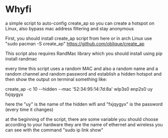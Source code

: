 # Whyfi
a simple script to auto-config create_ap so you can create a hotspot on Linux, also bypass mac address filtering and stay anonymous

First, you should install create_ap script from here or in arch Linux use "sudo pacman -S create_ap"
https://github.com/oblique/create_ap

This script also requires RandMac library which you should install using pip install randmac

every time this script uses a random MAC and also a random name and a random channel and random password and establish a hidden hotspot and then show the output on terminal something like:

create_ap -c 10 --hidden --mac '52:34:95:14:7d:8a' wlp3s0 enp2s0 uy fxjqygyx

here the "uy" is the name of the hidden wifi and "fxjqygyx" is the password (every time it changes)


at the beginning of the script, there are some variable you should choose according to your hardware 
they are the name of ethernet and wireless you can see with the command "sudo ip link show"
